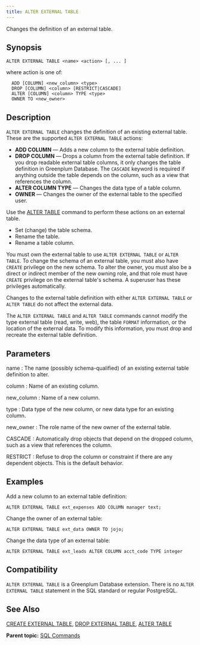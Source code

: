 ```yaml
---
title: ALTER EXTERNAL TABLE 
---
```


Changes the definition of an external table.

## <a id="section2"></a>Synopsis 

``` {#sql_command_synopsis}
ALTER EXTERNAL TABLE <name> <action> [, ... ]
```

where action is one of:

```
  ADD [COLUMN] <new_column> <type>
  DROP [COLUMN] <column> [RESTRICT|CASCADE]
  ALTER [COLUMN] <column> TYPE <type>
  OWNER TO <new_owner>
```

## <a id="section3"></a>Description 

`ALTER EXTERNAL TABLE` changes the definition of an existing external table. These are the supported `ALTER EXTERNAL TABLE` actions:

-   **ADD COLUMN** — Adds a new column to the external table definition.
-   **DROP COLUMN** — Drops a column from the external table definition. If you drop readable external table columns, it only changes the table definition in Greenplum Database. The `CASCADE` keyword is required if anything outside the table depends on the column, such as a view that references the column.
-   **ALTER COLUMN TYPE** — Changes the data type of a table column.
-   **OWNER** — Changes the owner of the external table to the specified user.

Use the [ALTER TABLE](ALTER_TABLE.html) command to perform these actions on an external table.

-   Set \(change\) the table schema.
-   Rename the table.
-   Rename a table column.

You must own the external table to use `ALTER EXTERNAL TABLE` or `ALTER TABLE`. To change the schema of an external table, you must also have `CREATE` privilege on the new schema. To alter the owner, you must also be a direct or indirect member of the new owning role, and that role must have `CREATE` privilege on the external table's schema. A superuser has these privileges automatically.

Changes to the external table definition with either `ALTER EXTERNAL TABLE` or `ALTER TABLE` do not affect the external data.

The `ALTER EXTERNAL TABLE` and `ALTER TABLE` commands cannot modify the type external table \(read, write, web\), the table `FORMAT` information, or the location of the external data. To modify this information, you must drop and recreate the external table definition.

## <a id="section4"></a>Parameters 

name
:   The name \(possibly schema-qualified\) of an existing external table definition to alter.

column
:   Name of an existing column.

new\_column
:   Name of a new column.

type
:   Data type of the new column, or new data type for an existing column.

new\_owner
:   The role name of the new owner of the external table.

CASCADE
:   Automatically drop objects that depend on the dropped column, such as a view that references the column.

RESTRICT
:   Refuse to drop the column or constraint if there are any dependent objects. This is the default behavior.

## <a id="section5"></a>Examples 

Add a new column to an external table definition:

```
ALTER EXTERNAL TABLE ext_expenses ADD COLUMN manager text;
```

Change the owner of an external table:

```
ALTER EXTERNAL TABLE ext_data OWNER TO jojo;
```

Change the data type of an external table:

```
ALTER EXTERNAL TABLE ext_leads ALTER COLUMN acct_code TYPE integer
```

## <a id="section6"></a>Compatibility 

`ALTER EXTERNAL TABLE` is a Greenplum Database extension. There is no `ALTER EXTERNAL TABLE` statement in the SQL standard or regular PostgreSQL.

## <a id="section7"></a>See Also 

[CREATE EXTERNAL TABLE](CREATE_EXTERNAL_TABLE.html), [DROP EXTERNAL TABLE](DROP_EXTERNAL_TABLE.html), [ALTER TABLE](ALTER_TABLE.html)

**Parent topic:** [SQL Commands](../sql_commands/sql_ref.html)

